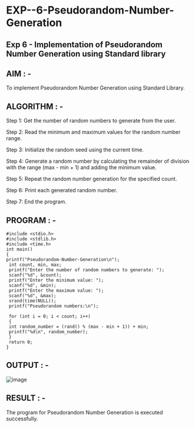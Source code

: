 # EXP--6-Pseudorandom-Number-Generation

## Exp 6 - Implementation of Pseudorandom Number Generation using Standard library

## AIM : -
To implement Pseudorandom Number Generation using Standard Library.

## ALGORITHM : -
Step 1: Get the number of random numbers to generate from the user.

Step 2: Read the minimum and maximum values for the random number range.

Step 3: Initialize the random seed using the current time.

Step 4: Generate a random number by calculating the remainder of division with the range 
(max - min + 1) and adding the minimum value.

Step 5: Repeat the random number generation for the specified count.

Step 6: Print each generated random number.

Step 7: End the program.

## PROGRAM : -
```
#include <stdio.h>
#include <stdlib.h>
#include <time.h>
int main() 
{
printf("Pseudorandom-Number-Generation\n");
 int count, min, max;
 printf("Enter the number of random numbers to generate: ");
 scanf("%d", &count);
 printf("Enter the minimum value: ");
 scanf("%d", &min);
 printf("Enter the maximum value: ");
 scanf("%d", &max);
 srand(time(NULL));
 printf("Pseudorandom numbers:\n");
 
 for (int i = 0; i < count; i++) 
 {
 int random_number = (rand() % (max - min + 1)) + min;
 printf("%d\n", random_number);
 }
 return 0;
}
```
## OUTPUT : -

![image](https://github.com/user-attachments/assets/3915f5aa-b95b-4b50-af11-5f0351e53fa8)


## RESULT : -
The program for Pseudorandom Number Generation is executed successfully.
